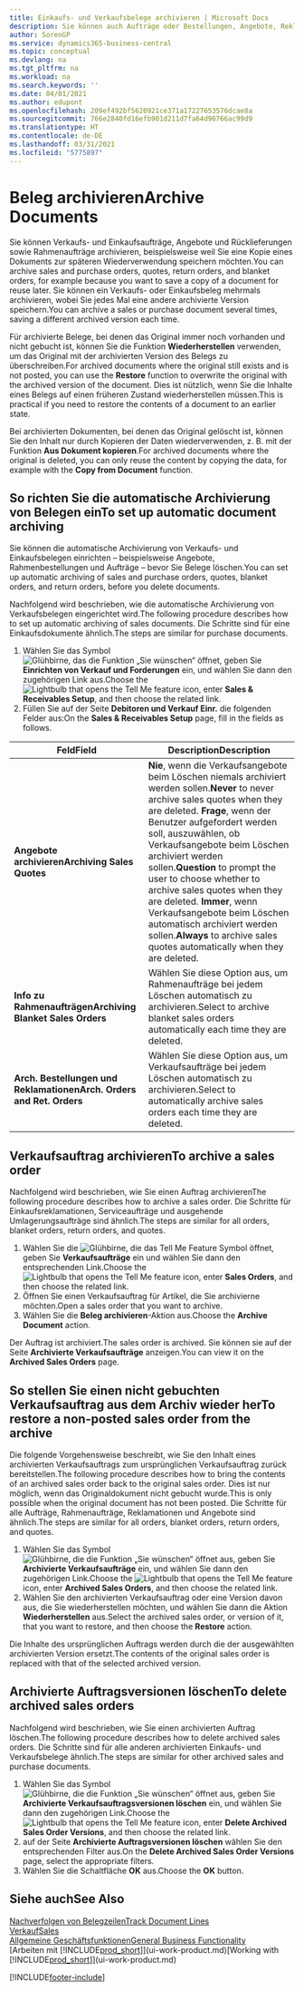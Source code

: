 ```yaml
---
title: Einkaufs- und Verkaufsbelege archivieren | Microsoft Docs
description: Sie können auch Aufträge oder Bestellungen, Angebote, Reklamationen und Rahmenaufträge archivieren, und Sie können den archivierten Beleg verwenden, um den Beleg neu zu erstellen, dass er aus archiviert wurde.
author: SorenGP
ms.service: dynamics365-business-central
ms.topic: conceptual
ms.devlang: na
ms.tgt_pltfrm: na
ms.workload: na
ms.search.keywords: ''
ms.date: 04/01/2021
ms.author: edupont
ms.openlocfilehash: 209ef492bf5620921ce371a17227653576dcae8a
ms.sourcegitcommit: 766e2840fd16efb901d211d7fa64d96766ac99d9
ms.translationtype: HT
ms.contentlocale: de-DE
ms.lasthandoff: 03/31/2021
ms.locfileid: "5775897"
---
```

# <a name="archive-documents"></a><span data-ttu-id="b4416-103">Beleg archivieren</span><span class="sxs-lookup"><span data-stu-id="b4416-103">Archive Documents</span></span>
<span data-ttu-id="b4416-104">Sie können Verkaufs- und Einkaufsaufträge, Angebote und Rücklieferungen sowie Rahmenaufträge archivieren, beispielsweise weil Sie eine Kopie eines Dokuments zur späteren Wiederverwendung speichern möchten.</span><span class="sxs-lookup"><span data-stu-id="b4416-104">You can archive sales and purchase orders, quotes, return orders, and blanket orders, for example because you want to save a copy of a document for reuse later.</span></span> <span data-ttu-id="b4416-105">Sie können ein Verkaufs- oder Einkaufsbeleg mehrmals archivieren, wobei Sie jedes Mal eine andere archivierte Version speichern.</span><span class="sxs-lookup"><span data-stu-id="b4416-105">You can archive a sales or purchase document several times, saving a different archived version each time.</span></span>

<span data-ttu-id="b4416-106">Für archivierte Belege, bei denen das Original immer noch vorhanden und nicht gebucht ist, können Sie die Funktion **Wiederherstellen** verwenden, um das Original mit der archivierten Version des Belegs zu überschreiben.</span><span class="sxs-lookup"><span data-stu-id="b4416-106">For archived documents where the original still exists and is not posted, you can use the **Restore** function to overwrite the original with the archived version of the document.</span></span> <span data-ttu-id="b4416-107">Dies ist nützlich, wenn Sie die Inhalte eines Belegs auf einen früheren Zustand wiederherstellen müssen.</span><span class="sxs-lookup"><span data-stu-id="b4416-107">This is practical if you need to restore the contents of a document to an earlier state.</span></span>

<span data-ttu-id="b4416-108">Bei archivierten Dokumenten, bei denen das Original gelöscht ist, können Sie den Inhalt nur durch Kopieren der Daten wiederverwenden, z. B. mit der Funktion **Aus Dokument kopieren**.</span><span class="sxs-lookup"><span data-stu-id="b4416-108">For archived documents where the original is deleted, you can only reuse the content by copying the data, for example with the **Copy from Document** function.</span></span>   

## <a name="to-set-up-automatic-document-archiving"></a><span data-ttu-id="b4416-109">So richten Sie die automatische Archivierung von Belegen ein</span><span class="sxs-lookup"><span data-stu-id="b4416-109">To set up automatic document archiving</span></span>  
<span data-ttu-id="b4416-110">Sie können die automatische Archivierung von Verkaufs- und Einkaufsbelegen einrichten – beispielsweise Angebote, Rahmenbestellungen und Aufträge – bevor Sie Belege löschen.</span><span class="sxs-lookup"><span data-stu-id="b4416-110">You can set up automatic archiving of sales and purchase orders, quotes, blanket orders, and return orders, before you delete documents.</span></span>

<span data-ttu-id="b4416-111">Nachfolgend wird beschrieben, wie die automatische Archivierung von Verkaufsbelegen eingerichtet wird.</span><span class="sxs-lookup"><span data-stu-id="b4416-111">The following procedure describes how to set up automatic archiving of sales documents.</span></span> <span data-ttu-id="b4416-112">Die Schritte sind für eine Einkaufsdokumente ähnlich.</span><span class="sxs-lookup"><span data-stu-id="b4416-112">The steps are similar for purchase documents.</span></span>
1.  <span data-ttu-id="b4416-113">Wählen Sie das Symbol ![Glühbirne, das die Funktion „Sie wünschen“ öffnet](media/ui-search/search_small.png "Was möchten Sie tun?"), geben Sie **Einrichten von Verkauf und Forderungen** ein, und wählen Sie dann den zugehörigen Link aus.</span><span class="sxs-lookup"><span data-stu-id="b4416-113">Choose the ![Lightbulb that opens the Tell Me feature](media/ui-search/search_small.png "Tell me what you want to do") icon, enter **Sales & Receivables Setup**, and then choose the related link.</span></span>
2. <span data-ttu-id="b4416-114">Füllen Sie auf der Seite **Debitoren und Verkauf Einr.** die folgenden Felder aus:</span><span class="sxs-lookup"><span data-stu-id="b4416-114">On the **Sales & Receivables Setup** page, fill in the fields as follows.</span></span>

|<span data-ttu-id="b4416-115">Feld</span><span class="sxs-lookup"><span data-stu-id="b4416-115">Field</span></span>|<span data-ttu-id="b4416-116">Description</span><span class="sxs-lookup"><span data-stu-id="b4416-116">Description</span></span>|
|-----|-----------|
|<span data-ttu-id="b4416-117">**Angebote archivieren**</span><span class="sxs-lookup"><span data-stu-id="b4416-117">**Archiving Sales Quotes**</span></span>|<span data-ttu-id="b4416-118">**Nie**, wenn die Verkaufsangebote beim Löschen niemals archiviert werden sollen.</span><span class="sxs-lookup"><span data-stu-id="b4416-118">**Never** to never archive sales quotes when they are deleted.</span></span> <span data-ttu-id="b4416-119">**Frage**, wenn der Benutzer aufgefordert werden soll, auszuwählen, ob Verkaufsangebote beim Löschen archiviert werden sollen.</span><span class="sxs-lookup"><span data-stu-id="b4416-119">**Question** to prompt the user to choose whether to archive sales quotes when they are deleted.</span></span> <span data-ttu-id="b4416-120">**Immer**, wenn Verkaufsangebote beim Löschen automatisch archiviert werden sollen.</span><span class="sxs-lookup"><span data-stu-id="b4416-120">**Always** to archive sales quotes automatically when they are deleted.</span></span>|
|<span data-ttu-id="b4416-121">**Info zu Rahmenaufträgen**</span><span class="sxs-lookup"><span data-stu-id="b4416-121">**Archiving Blanket Sales Orders**</span></span>|<span data-ttu-id="b4416-122">Wählen Sie diese Option aus, um Rahmenaufträge bei jedem Löschen automatisch zu archivieren.</span><span class="sxs-lookup"><span data-stu-id="b4416-122">Select to archive blanket sales orders automatically each time they are deleted.</span></span>|
|<span data-ttu-id="b4416-123">**Arch. Bestellungen und Reklamationen**</span><span class="sxs-lookup"><span data-stu-id="b4416-123">**Arch. Orders and Ret. Orders**</span></span>|<span data-ttu-id="b4416-124">Wählen Sie diese Option aus, um Verkaufsaufträge bei jedem Löschen automatisch zu archivieren.</span><span class="sxs-lookup"><span data-stu-id="b4416-124">Select to automatically archive sales orders each time they are deleted.</span></span>|

## <a name="to-archive-a-sales-order"></a><span data-ttu-id="b4416-125">Verkaufsauftrag archivieren</span><span class="sxs-lookup"><span data-stu-id="b4416-125">To archive a sales order</span></span>
<span data-ttu-id="b4416-126">Nachfolgend wird beschrieben, wie Sie einen Auftrag archivieren</span><span class="sxs-lookup"><span data-stu-id="b4416-126">The following procedure describes how to archive a sales order.</span></span> <span data-ttu-id="b4416-127">Die Schritte für Einkaufsreklamationen, Serviceaufträge und ausgehende Umlagerungsaufträge sind ähnlich.</span><span class="sxs-lookup"><span data-stu-id="b4416-127">The steps are similar for all orders, blanket orders, return orders, and quotes.</span></span>

1.  <span data-ttu-id="b4416-128">Wählen Sie die ![Glühbirne, die das Tell Me Feature](media/ui-search/search_small.png "Was möchten Sie tun?") Symbol öffnet, geben Sie **Verkaufsaufträge** ein und wählen Sie dann den entsprechenden Link.</span><span class="sxs-lookup"><span data-stu-id="b4416-128">Choose the ![Lightbulb that opens the Tell Me feature](media/ui-search/search_small.png "Tell me what you want to do") icon, enter **Sales Orders**, and then choose the related link.</span></span>  
2.  <span data-ttu-id="b4416-129">Öffnen Sie einen Verkaufsauftrag für Artikel, die Sie archivierne möchten.</span><span class="sxs-lookup"><span data-stu-id="b4416-129">Open a sales order that you want to archive.</span></span>  
3.  <span data-ttu-id="b4416-130">Wählen Sie die **Beleg archivieren**-Aktion aus.</span><span class="sxs-lookup"><span data-stu-id="b4416-130">Choose the **Archive Document** action.</span></span>

<span data-ttu-id="b4416-131">Der Auftrag ist archiviert.</span><span class="sxs-lookup"><span data-stu-id="b4416-131">The sales order is archived.</span></span> <span data-ttu-id="b4416-132">Sie können sie auf der Seite **Archivierte Verkaufsaufträge** anzeigen.</span><span class="sxs-lookup"><span data-stu-id="b4416-132">You can view it on the **Archived Sales Orders** page.</span></span>

## <a name="to-restore-a-non-posted-sales-order-from-the-archive"></a><span data-ttu-id="b4416-133">So stellen Sie einen nicht gebuchten Verkaufsauftrag aus dem Archiv wieder her</span><span class="sxs-lookup"><span data-stu-id="b4416-133">To restore a non-posted sales order from the archive</span></span>
<span data-ttu-id="b4416-134">Die folgende Vorgehensweise beschreibt, wie Sie den Inhalt eines archivierten Verkaufsauftrags zum ursprünglichen Verkaufsauftrag zurück bereitstellen.</span><span class="sxs-lookup"><span data-stu-id="b4416-134">The following procedure describes how to bring the contents of an archived sales order back to the original sales order.</span></span> <span data-ttu-id="b4416-135">Dies ist nur möglich, wenn das Originaldokument nicht gebucht wurde.</span><span class="sxs-lookup"><span data-stu-id="b4416-135">This is only possible when the original document has not been posted.</span></span> <span data-ttu-id="b4416-136">Die Schritte für alle Aufträge, Rahmenaufträge, Reklamationen und Angebote sind ähnlich.</span><span class="sxs-lookup"><span data-stu-id="b4416-136">The steps are similar for all orders, blanket orders, return orders, and quotes.</span></span>

1. <span data-ttu-id="b4416-137">Wählen Sie das Symbol ![Glühbirne, die die Funktion „Sie wünschen“ öffnet](media/ui-search/search_small.png "Was möchten Sie tun?") aus, geben Sie **Archivierte Verkaufsaufträge** ein, und wählen Sie dann den zugehörigen Link.</span><span class="sxs-lookup"><span data-stu-id="b4416-137">Choose the ![Lightbulb that opens the Tell Me feature](media/ui-search/search_small.png "Tell me what you want to do") icon, enter **Archived Sales Orders**, and then choose the related link.</span></span>
2. <span data-ttu-id="b4416-138">Wählen Sie den archivierten Verkaufsauftrag oder eine Version davon aus, die Sie wiederherstellen möchten, und wählen Sie dann die Aktion **Wiederherstellen** aus.</span><span class="sxs-lookup"><span data-stu-id="b4416-138">Select the archived sales order, or version of it, that you want to restore, and then choose the **Restore** action.</span></span>  

<span data-ttu-id="b4416-139">Die Inhalte des ursprünglichen Auftrags werden durch die der ausgewählten archivierten Version ersetzt.</span><span class="sxs-lookup"><span data-stu-id="b4416-139">The contents of the original sales order is replaced with that of the selected archived version.</span></span>

## <a name="to-delete-archived-sales-orders"></a><span data-ttu-id="b4416-140">Archivierte Auftragsversionen löschen</span><span class="sxs-lookup"><span data-stu-id="b4416-140">To delete archived sales orders</span></span>
<span data-ttu-id="b4416-141">Nachfolgend wird beschrieben, wie Sie einen archivierten Auftrag löschen.</span><span class="sxs-lookup"><span data-stu-id="b4416-141">The following procedure describes how to delete archived sales orders.</span></span> <span data-ttu-id="b4416-142">Die Schritte sind für alle anderen archivierten Einkaufs- und Verkaufsbelege ähnlich.</span><span class="sxs-lookup"><span data-stu-id="b4416-142">The steps are similar for other archived sales and purchase documents.</span></span>

1.  <span data-ttu-id="b4416-143">Wählen Sie das Symbol ![Glühbirne, die die Funktion „Sie wünschen“ öffnet](media/ui-search/search_small.png "Was möchten Sie tun?") aus, geben Sie **Archivierte Verkaufsauftragsversionen löschen** ein, und wählen Sie dann den zugehörigen Link.</span><span class="sxs-lookup"><span data-stu-id="b4416-143">Choose the ![Lightbulb that opens the Tell Me feature](media/ui-search/search_small.png "Tell me what you want to do") icon, enter **Delete Archived Sales Order Versions**, and then choose the related link.</span></span>  
2.  <span data-ttu-id="b4416-144">auf der Seite **Archivierte Auftragsversionen löschen** wählen Sie den entsprechenden Filter aus.</span><span class="sxs-lookup"><span data-stu-id="b4416-144">On the **Delete Archived Sales Order Versions** page, select the appropriate filters.</span></span>  
3.  <span data-ttu-id="b4416-145">Wählen Sie die Schaltfläche **OK** aus.</span><span class="sxs-lookup"><span data-stu-id="b4416-145">Choose the **OK** button.</span></span>

## <a name="see-also"></a><span data-ttu-id="b4416-146">Siehe auch</span><span class="sxs-lookup"><span data-stu-id="b4416-146">See Also</span></span>
[<span data-ttu-id="b4416-147">Nachverfolgen von Belegzeilen</span><span class="sxs-lookup"><span data-stu-id="b4416-147">Track Document Lines</span></span>](across-how-to-track-document-lines.md)  
[<span data-ttu-id="b4416-148">Verkauf</span><span class="sxs-lookup"><span data-stu-id="b4416-148">Sales</span></span>](sales-manage-sales.md)  
[<span data-ttu-id="b4416-149">Allgemeine Geschäftsfunktionen</span><span class="sxs-lookup"><span data-stu-id="b4416-149">General Business Functionality</span></span>](ui-across-business-areas.md)  
<span data-ttu-id="b4416-150">[Arbeiten mit [!INCLUDE[prod_short](includes/prod_short.md)]](ui-work-product.md)</span><span class="sxs-lookup"><span data-stu-id="b4416-150">[Working with [!INCLUDE[prod_short](includes/prod_short.md)]](ui-work-product.md)</span></span>


[!INCLUDE[footer-include](includes/footer-banner.md)]